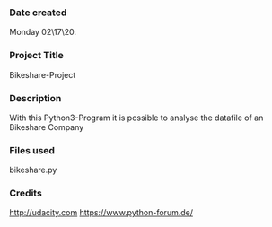 ### Date created
Monday 02\17\20.

### Project Title
Bikeshare-Project

### Description
With this Python3-Program it is possible to analyse the datafile of an Bikeshare Company

### Files used
bikeshare.py

### Credits
http://udacity.com
https://www.python-forum.de/
